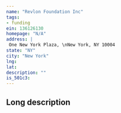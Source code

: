 ```yaml
---
name: "Revlon Foundation Inc"
tags:
- funding
ein: 136126130
homepage: "N/A"
address: |
 One New York Plaza, \nNew York, NY 10004
state: "NY"
city: "New York"
lng: 
lat: 
description: ""
is_501c3: 
---
```


## Long description


